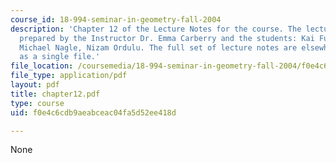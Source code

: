 ```yaml
---
course_id: 18-994-seminar-in-geometry-fall-2004
description: 'Chapter 12 of the Lecture Notes for the course. The lecture notes were
  prepared by the Instructor Dr. Emma Carberry and the students: Kai Fung, David Glasser,
  Michael Nagle, Nizam Ordulu. The full set of lecture notes are elsewhere available
  as a single file.'
file_location: /coursemedia/18-994-seminar-in-geometry-fall-2004/f0e4c6cdb9aeabceac04fa5d52ee418d_chapter12.pdf
file_type: application/pdf
layout: pdf
title: chapter12.pdf
type: course
uid: f0e4c6cdb9aeabceac04fa5d52ee418d

---
```

None